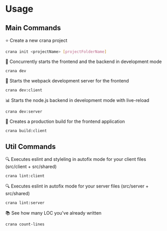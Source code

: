 # Usage

## Main Commands


:star: Create a new crana project

```bash
crana init <projectName> [projectFolderName]
```

:dizzy: Concurrently starts the frontend and the backend in development mode

```bash
crana dev 
```

:satellite: Starts the webpack development server for the frontend

```bash
crana dev:client
```

:bar_chart: Starts the node.js backend in development mode with live-reload

```bash
crana dev:server
```

:blue_car: Creates a production build for the frontend application

```bash
crana build:client
```

## Util Commands

:mag:  Executes eslint and styleling in autofix mode for your client files (src/client + src/shared)

```bash
crana lint:client
```

:mag: Executes eslint in autofix mode for your server files (src/server + src/shared)

```bash
crana lint:server 
```

:books: See how many LOC you've already written

```bash
crana count-lines 
```